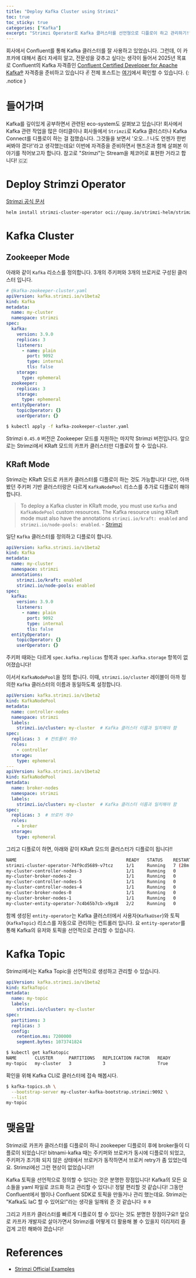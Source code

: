 ```yaml
---
title: "Deploy Kafka Cluster using Strimzi"
toc: true
toc_sticky: true
categories: ["Kafka"]
excerpt: "Strimzi Operator로 Kafka 클러스터를 선언형으로 디플로이 하고 관리하기!"
---
```


회사에서 Confluent를 통해 Kafka 클러스터를 잘 사용하고 있었습니다. 그런데, 이 카프카에 대해서 좀더 자세히 알고, 전문성을 갖추고 싶다는 생각이 들어서 2025년 목표로 Confluent의 Kafka 자격증인 [Confluent Certified Developer for Apache Kafka®](https://training.confluent.io/examdetail/confluent-dev) 자격증을 준비하고 있습니다 ✌️ 전체 포스트는 [여기](/categories/kafka)에서 확인할 수 있습니다.
{: .notice }

# 들어가며

Kafka를 깊이있게 공부하면서 관련된 eco-system도 살펴보고 있습니다! 회사에서 Kafka 관련 작업을 많은 아티클이나 회사들에서 `Strimzi`로 Kafka 클러스터나 Kafka Connect를 디플로이 하는 걸 접했습니다.
그것들을 보면서 '오오...! 나도 언젠가 한번 써봐야 겠다!'라고 생각했는데요! 이번에 자격증을 준비하면서 핸즈온과 함께 살펴본 이야기를 적어보고자 합니다. 참고로 "*Strimzi*"는 Stream을 체코어로 표현한 거라고 합니다! 🇨🇿

# Deploy Strimzi Operator

[Strimzi 공식 문서](https://strimzi.io/docs/operators/latest/deploying#deploying-cluster-operator-helm-chart-str)

```bash
helm install strimzi-cluster-operator oci://quay.io/strimzi-helm/strimzi-kafka-operator -n strimzi
```

# Kafka Cluster

## Zookeeper Mode

아래와 같이 `Kafka` 리소스를 정의합니다. 3개의 주키퍼와 3개의 브로커로 구성된 클러스터 입니다.

```yaml
# @kafka-zookeeper-cluster.yaml
apiVersion: kafka.strimzi.io/v1beta2
kind: Kafka
metadata:
  name: my-cluster
  namespace: strimzi
spec:
  kafka:
    version: 3.9.0
    replicas: 3
    listeners:
      - name: plain
        port: 9092
        type: internal
        tls: false
    storage:
      type: ephemeral
  zookeeper:
    replicas: 3
    storage:
      type: ephemeral
  entityOperator:
    topicOperator: {}
    userOperator: {}
```

```bash
$ kubectl apply -f kafka-zookeeper-cluster.yaml
```

Strimzi `0.45.0` 버전은 Zookeeper 모드를 지원하는 마지막 Strimzi 버전입니다. 앞으로는 Strimzi에서 KRaft 모드의 카프카 클러스터만 디플로이 할 수 있습니다.

## KRaft Mode

Strimzi는 KRaft 모드로 카프카 클러스터를 디플로이 하는 것도 가능합니다! 다만, 아까 봤던 주키퍼 기반 클러스터랑은 다르게 `KafkaNodePool` 리소스를 추가로 디플로이 해야 합니다.

> To deploy a Kafka cluster in KRaft mode, you must use `Kafka` and `KafkaNodePool` custom resources. The Kafka resource using KRaft mode must also have the annotations `strimzi.io/kraft: enabled` and `strimzi.io/node-pools: enabled`. - [Strimzi](https://strimzi.io/docs/operators/in-development/deploying#assembly-kraft-mode-str)

일단 `Kafka` 클러스터를 정의하고 디플로이 합니다.

```yaml
apiVersion: kafka.strimzi.io/v1beta2
kind: Kafka
metadata:
  name: my-cluster
  namespace: strimzi
  annotations:
    strimzi.io/kraft: enabled
    strimzi.io/node-pools: enabled
spec:
  kafka:
    version: 3.9.0
    listeners:
      - name: plain
        port: 9092
        type: internal
        tls: false
  entityOperator:
    topicOperator: {}
    userOperator: {}
```

주키퍼 때와는 다르게 `spec.kafka.replicas` 항목과 `spec.kafka.storage` 항목이 없어졌습니다!

이서서 `KafkaNodePool`을 정의 합니다. 이때, `strimzi.io/cluster` 레이블이 아까 정의한 `Kafka` 클러스터의 이름과 동일하도록 설정합니다.

```yaml
apiVersion: kafka.strimzi.io/v1beta2
kind: KafkaNodePool
metadata:
  name: controller-nodes
  namespace: strimzi
  labels:
    strimzi.io/cluster: my-cluster  # Kafka 클러스터 이름과 일치해야 함
spec:
  replicas: 3  # 컨트롤러 개수
  roles:
    - controller
  storage:
    type: ephemeral
---
apiVersion: kafka.strimzi.io/v1beta2
kind: KafkaNodePool
metadata:
  name: broker-nodes
  namespace: strimzi
  labels:
    strimzi.io/cluster: my-cluster  # Kafka 클러스터 이름과 일치해야 함
spec:
  replicas: 3  # 브로커 개수
  roles:
    - broker
  storage:
    type: ephemeral
```

그리고 디플로이 하면, 아래와 같이 KRaft 모드의 클러스터가 디플로이 됩니다!!

```bash
NAME                                          READY   STATUS    RESTARTS      AGE
strimzi-cluster-operator-74f9cd5689-v7tcz     1/1     Running   7 (28m ago)   4h40m
my-cluster-controller-nodes-3                 1/1     Running   0             5m39s
my-cluster-broker-nodes-2                     1/1     Running   0             5m39s
my-cluster-controller-nodes-5                 1/1     Running   0             5m39s
my-cluster-controller-nodes-4                 1/1     Running   0             5m39s
my-cluster-broker-nodes-0                     1/1     Running   0             5m39s
my-cluster-broker-nodes-1                     1/1     Running   0             5m39s
my-cluster-entity-operator-7c4b65b7cb-x9gz8   2/2     Running   0             5m16s
```

함께 생성된 `entity-operator`는 Kafka 클러스터에서 사용자(`KafkaUser`)와 토픽(`KafkaTopic`) 리소스를 자동으로 관리하는 컨트롤러 입니다. 요 `entity-operator`를 통해 Kafka의 유저와 토픽을 선언적으로 관리할 수 있습니다.

# Kafka Topic

Strimzi에서는 Kafka Topic을 선언적으로 생성하고 관리할 수 있습니다.

```yaml
apiVersion: kafka.strimzi.io/v1beta2
kind: KafkaTopic
metadata:
  name: my-topic
  labels:
    strimzi.io/cluster: my-cluster
spec:
  partitions: 3
  replicas: 3
  config:
    retention.ms: 7200000
    segment.bytes: 1073741824
```

```bash
$ kubectl get kafkatopic
NAME       CLUSTER      PARTITIONS   REPLICATION FACTOR   READY
my-topic   my-cluster   3            3                    True
```

확인을 위해 Kafka CLI로 클러스터에 접속 해봅시다.

```bash
$ kafka-topics.sh \
  --bootstrap-server my-cluster-kafka-bootstrap.strimzi:9092 \
  --list
my-topic
```

# 맺음말

Strimzi로 카프카 클러스터를 디플로이 하니 zookeeper 디플로이 후에 broker들이 디플로이 되었습니다! bitnami-kafka 때는 주키퍼와 브로커가 동시에 디플로이 되었고, 주키퍼가 초기화 되지 않은 상태에서 브로커가 동작하면서 브로커 retry가 좀 있었는데요. Strimzi에선 그런 현상이 없었습니다!!

Kafka 토픽을 선언적으로 정의할 수 있다는 것은 분명한 장점입니다! Kafka의 모든 요소들을 yaml 파일로 코드화 하고 관리할 수 있다니! 정말 편리할 것 같습니다! 그동안 Confluent에서 웹이나 Confluent SDK로 토픽을 만들거나 관리 했는데요. Strimzi는 "Kafka도 IaC 할 수 있어요!"라는 생각을 일깨워 준 것 같습니다 ㅎㅎ

그리고 카프카 클러스터를 빠르게 디플로이 할 수 있다는 것도 분명한 장점이구요!! 앞으로 카프카 개발자로 살아가면서 Strimzi를 어떻게 더 활용해 볼 수 있을지 이리저리 즐겁게 고민 해봐야 겠습니다!

# References

- [Strimzi Official Examples](https://github.com/strimzi/strimzi-kafka-operator/tree/0.45.0/examples)
